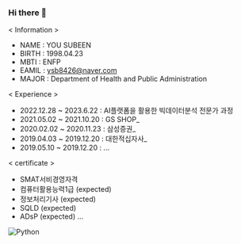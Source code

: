 ### Hi there 👋

<!--
**YOUSUBEEN/YOUSUBEEN** is a ✨ _special_ ✨ repository because its `README.md` (this file) appears on your GitHub profile.

Here are some ideas to get you started:

- 🔭 I’m currently working on ...
- 🌱 I’m currently learning ...
- 👯 I’m looking to collaborate on ...
- 🤔 I’m looking for help with ...
- 💬 Ask me about ...
- 📫 How to reach me: ...
- 😄 Pronouns: ...
- ⚡ Fun fact: ...
-->
< Information >

- NAME : YOU SUBEEN 
- BIRTH : 1998.04.23 
- MBTI : ENFP 
- EAMIL : ysb8426@naver.com 
- MAJOR : Department of Health and Public Administration 

< Experience >

- 2022.12.28 ~ 2023.6.22 : AI플랫폼을 활용한 빅데이터분석 전문가 과정
- 2021.05.02 ~ 2021.10.20 : GS SHOP_
- 2020.02.02 ~ 2020.11.23 : 삼성증권_
- 2019.04.03 ~ 2019.12.20 : 대한적십자사_
- 2019.05.10 ~ 2019.12.20 : 
...

< certificate >

- SMAT서비경영자격
- 컴퓨터활용능력1급 (expected)
- 정보처리기사 (expected)
- SQLD (expected)
- ADsP (expected)
...


![Python](https://img.shields.io/badge/python-3670A0?style=for-the-badge&logo=python&logoColor=ffdd54)

